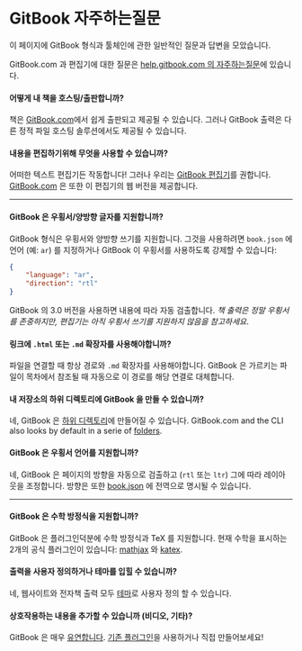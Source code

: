 # GitBook 자주하는질문

이 페이지에 GitBook 형식과 툴체인에 관한 일반적인 질문과 답변을 모았습니다.

GitBook.com 과 편집기에 대한 질문은
[help.gitbook.com 의 자주하는질문](http://help.gitbook.com/faq.html)에 있습니다.

#### 어떻게 내 책을 호스팅/출판합니까?

책은 [GitBook.com](https://www.gitbook.com)에서 쉽게 출판되고 제공될 수 있습니다.
그러나 GitBook 출력은 다른 정적 파일 호스팅 솔루션에서도 제공될 수 있습니다.

#### 내용을 편집하기위해 무엇을 사용할 수 있습니까?

어떠한 텍스트 편집기든 작동합니다! 그러나 우리는
[GitBook 편집기](https://www.gitbook.com/editor)를 권합니다.
[GitBook.com](https://www.gitbook.com) 은 또한 이 편집기의 웹 버전을 제공합니다.

---

#### GitBook 은 우횡서/양방향 글자를 지원합니까?

GitBook 형식은 우횡서와 양방향 쓰기를 지원합니다. 그것을 사용하려면
`book.json` 에 언어 (예: `ar`) 를 지정하거나 GitBook 이 우횡서를 사용하도록
강제할 수 있습니다:

``` json
{
    "language": "ar",
    "direction": "rtl"
}
```

GitBook 의 3.0 버전을 사용하면 내용에 따라 자동 검출합니다.
_책 출력은 정말 우횡서를 존중하지만, 편집기는 아직 우횡서 쓰기를 지원하지 않음을 참고하세요_.

#### 링크에 `.html` 또는 `.md` 확장자를 사용해야합니까?

파일을 연결할 때 항상 경로와 `.md` 확장자를 사용해야합니다. GitBook 은 가르키는
파일이 목차에서 참조될 때 자동으로 이 경로를 해당 연결로 대체합니다.

#### 내 저장소의 하위 디렉토리에 GitBook 을 만들 수 있습니까?

네, GitBook 은 [하위 디렉토리](structure.md#subdirectory)에 만들어질 수 있습니다.
GitBook.com and the CLI also looks by default in a serie of [folders](structure.md).

#### GitBook 은 우횡서 언어를 지원합니까?

네, GitBook 은 페이지의 방향을 자동으로 검출하고 (`rtl` 또는 `ltr`) 그에 따라
레이아웃을 조정합니다. 방향은 또한 [book.json](config.md) 에 전역으로 명시될 수
있습니다.

---

#### GitBook 은 수학 방정식을 지원합니까?

GitBook 은 플러그인덕분에 수학 방정식과 TeX 를 지원합니다. 현재 수학을 표시하는
2개의 공식 플러그인이 있습니다:
[mathjax](https://plugins.gitbook.com/plugin/mathjax) 와
[katex](https://plugins.gitbook.com/plugin/katex).

#### 출력을 사용자 정의하거나 테마를 입힐 수 있습니까?

네, 웹사이트와 전자책 출력 모두 [테마](themes/README.md)로 사용자 정의 할 수
있습니다.

#### 상호작용하는 내용을 추가할 수 있습니까 (비디오, 기타)?

GitBook 은 매우 [유연합니다](plugins/README.md).
[기존 플러그인](https://plugins.gitbook.com)을 사용하거나 직접 만들어보세요!
